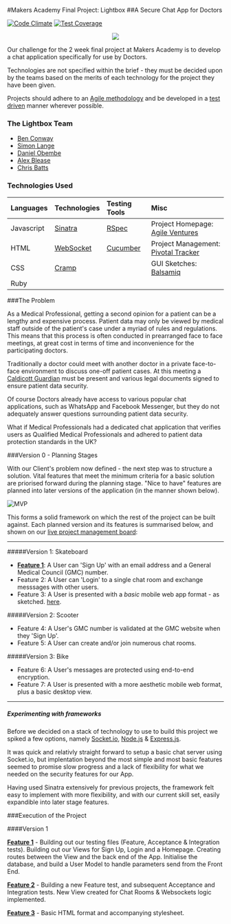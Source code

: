 #Makers Academy Final Project: Lightbox
##A Secure Chat App for Doctors

[![Code Climate](https://codeclimate.com/github/ablease/Lightbox/badges/gpa.svg)](https://codeclimate.com/github/ablease/Lightbox)
[![Test Coverage](https://codeclimate.com/github/ablease/Lightbox/badges/coverage.svg)](https://codeclimate.com/github/ablease/Lightbox)

<p align="center"> <img src="http://www.gifss.com/profesiones/doctores/doctor-05.gif" /> </p>

Our challenge for the 2 week final project at Makers Academy is to develop a chat application specifically for use by Doctors.
   
Technologies are not specified within the brief - they must be decided upon by the teams based on the merits of each technology for the project they have been given.
   
Projects should adhere to an [Agile methodology](http://agilemethodology.org/) and be developed in a [test driven](http://agiledata.org/essays/tdd.html) manner wherever possible.
      
### The Lightbox Team

- [Ben Conway](https://github.com/Benc93)
- [Simon Lange](https://github.com/langesi)
- [Daniel Obembe](https://github.com/ayoobembe)
- [Alex Blease](https://github.com/ablease)
- [Chris Batts](https://github.com/chrisjbatts)

### Technologies Used
   
| Languages | Technologies  | Testing Tools| Misc
| :---------------------------------------------- |:------------|:-----------|:----|
| Javascript|[Sinatra](http://www.sinatrarb.com/)                |[RSpec](http://rspec.info/)    |Project Homepage: [Agile Ventures](http://agileventures.org/projects/secondappinion)      |
| HTML      |[WebSocket](http://en.wikipedia.org/wiki/WebSocket) |[Cucumber](http://cukes.info/) |Project Management: [Pivotal Tracker](https://www.pivotaltracker.com/n/projects/1253704)      |
| CSS       |[Cramp](https://github.com/lifo/cramp)              |            | GUI Sketches: [Balsamiq](https://makerslightbox.mybalsamiq.com/projects/lightbox/lightbox%20app) |
| Ruby      |                                                    |             | 
    
   
###The Problem
    
As a Medical Professional, getting a second opinion for a patient can be a lengthy and expensive process. Patient data may only be viewed by medical staff outside of the patient's case under a myriad of rules and regulations. This means that this process is often conducted in prearranged face to face meetings, at great cost in terms of time and inconvenience for the participating doctors.
   
Traditionally a doctor could meet with another doctor in a private face-to-face environment to discuss one-off patient cases. At this meeting a [Caldicott Guardian](http://systems.hscic.gov.uk/data/ods/searchtools/caldicott/index_html) must be present and various legal documents signed to ensure patient data security.
   
Of course Doctors already have access to various popular chat applications, such as WhatsApp and Facebook Messenger, but they do not adequately answer questions surrounding patient data security. 
   
What if Medical Professionals had a dedicated chat application that verifies users as Qualified Medical Professionals and adhered to patient data protection standards in the UK? 
   
###Version 0 - Planning Stages
     
With our Client's problem now defined - the next step was to structure a solution. Vital features that meet the minimum criteria for a basic solution are priorised forward during the planning stage. "Nice to have" features are planned into later versions of the application (in the manner shown below).  
    
![MVP](https://fastmonkeys.files.wordpress.com/2014/06/howtobuildmvp.gif?w=500)
    
This forms a solid framework on which the rest of the project can be built against. Each planned version and its features is summarised below, and shown on our [live project management board](https://www.pivotaltracker.com/n/projects/1253704):
      
____________________________________________________________________________________________________________________________
#####Version 1: Skateboard

+ [**Feature 1**](https://www.pivotaltracker.com/story/show/86688272): A User can 'Sign Up' with an email address and a General Medical Council (GMC) number. 
+ Feature 2: A User can 'Login' to a single chat room and exchange messsages with other users.
+ Feature 3: A User is presented with a *basic* mobile web app format - as sketched. [here](https://makerslightbox.mybalsamiq.com/projects/lightbox/lightbox%20app).
    
#####Version 2: Scooter
    
+ Feature 4: A User's GMC number is validated at the GMC website when they 'Sign Up'.
+ Feature 5: A User can create and/or join numerous chat rooms.
    
#####Version 3: Bike
    
+ Feature 6: A User's messages are protected using end-to-end encryption. 
+ Feature 7: A User is presented with a more aesthetic mobile web format, plus a basic desktop view. 

___________________________________________________________________
    
##### Experimenting with frameworks
    
Before we decided on a stack of technology to use to build this project we spiked a few options, namely [Socket.io](http://socket.io/), [Node.js](http://nodejs.org/) & [Express.js](http://expressjs.com/).
    
It was quick and relativly straight forward to setup a basic chat server using Socket.io, but implentation beyond the most simple and most basic features seemed to promise slow progress and a lack of flexibility for what we needed on the security features for our App.
    
Having used Sinatra extensively for previous projects, the framework felt easy to implement with more flexibility, and with our current skill set, easily expandible into later stage features. 
    
###Execution of the Project
    
####Version 1 
    
[**Feature 1**](https://www.pivotaltracker.com/story/show/86688272) - Building out our testing files (Feature, Acceptance & Integration tests). Building out our Views for Sign Up, Login and a Homepage. Creating routes between the View and the back end of the App. Initialise the database, and build a User Model to handle parameters send from the Front End. 
    
[**Feature 2**](https://www.pivotaltracker.com/story/show/86688958) - Building a new Feature test, and subsequent Acceptance and Integration tests. New View created for Chat Rooms & Websockets logic implemented. 
    
[**Feature 3**](https://www.pivotaltracker.com/story/show/86689228) - Basic HTML format and accompanying stylesheet. 
